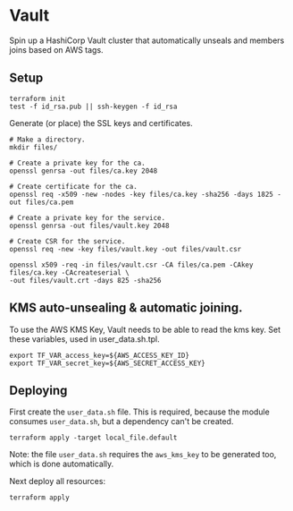 # Vault

Spin up a HashiCorp Vault cluster that automatically unseals and members joins based on AWS tags.

## Setup

```shell
terraform init
test -f id_rsa.pub || ssh-keygen -f id_rsa
```

Generate (or place) the SSL keys and certificates.

```shell
# Make a directory.
mkdir files/

# Create a private key for the ca.
openssl genrsa -out files/ca.key 2048

# Create certificate for the ca.
openssl req -x509 -new -nodes -key files/ca.key -sha256 -days 1825 -out files/ca.pem

# Create a private key for the service.
openssl genrsa -out files/vault.key 2048

# Create CSR for the service.
openssl req -new -key files/vault.key -out files/vault.csr

openssl x509 -req -in files/vault.csr -CA files/ca.pem -CAkey files/ca.key -CAcreateserial \
-out files/vault.crt -days 825 -sha256
```

## KMS auto-unsealing & automatic joining.

To use the AWS KMS Key, Vault needs to be able to read the kms key.
Set these variables, used in user_data.sh.tpl.

```shell
export TF_VAR_access_key=${AWS_ACCESS_KEY_ID}
export TF_VAR_secret_key=${AWS_SECRET_ACCESS_KEY}
```

## Deploying

First create the `user_data.sh` file. This is required, because the module consumes `user_data.sh`, but a dependency can't be created.

```shell
terraform apply -target local_file.default
```

Note: the file `user_data.sh` requires the `aws_kms_key` to be generated too, which is done automatically.

Next deploy all resources:

```shell
terraform apply
```
